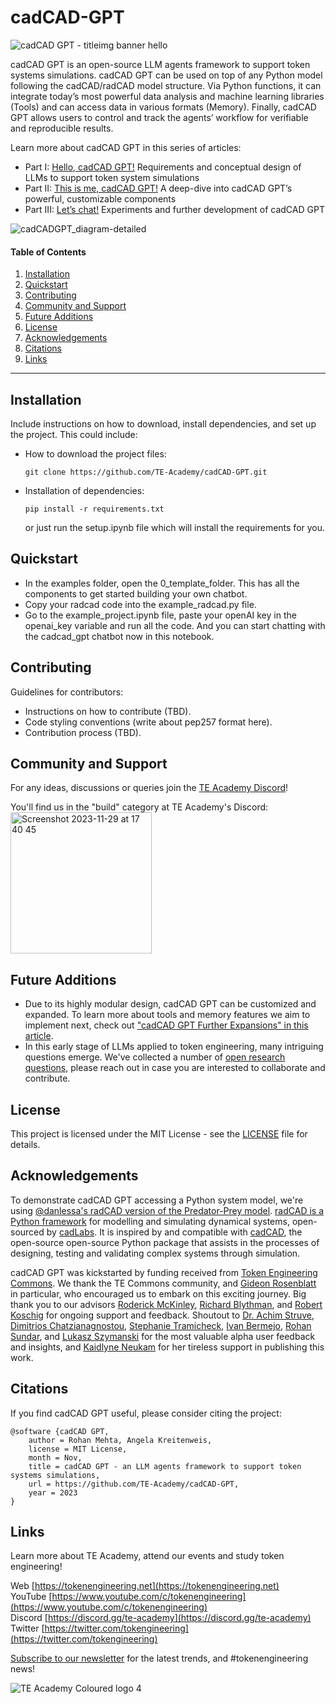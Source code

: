 # cadCAD-GPT

![cadCAD GPT - titleimg banner hello](https://github.com/TE-Academy/cadCAD-GPT/assets/42371947/86a4663b-ce48-40f5-b3ec-df8b6707fe6e)

cadCAD GPT is an open-source LLM agents framework to support token systems simulations. cadCAD GPT can be used on top of any Python model following the cadCAD/radCAD model structure. Via Python functions, it can integrate today’s most powerful data analysis and machine learning libraries (Tools) and can access data in various formats (Memory). Finally, cadCAD GPT allows users to control and track the agents’ workflow for verifiable and reproducible results.


Learn more about cadCAD GPT in this series of articles:

- Part I: [Hello, cadCAD GPT!](https://mirror.xyz/0xFD1b6961B8CDAcaE0bb35b0f1e78b46b900735af/sLExFlURJEGbdBS4WrY4EsbOddQQ4uaHnIzSAzMNhsA) Requirements and conceptual design of LLMs to support token system simulations
- Part II: [This is me, cadCAD GPT!](https://mirror.xyz/0xFD1b6961B8CDAcaE0bb35b0f1e78b46b900735af/V1ybyg0t8eNz8ADq5GiBQrhP3i_rRKOCtp_mkjH8j68) A deep-dive into cadCAD GPT’s powerful, customizable components
- Part III: [Let’s chat!](https://mirror.xyz/0xFD1b6961B8CDAcaE0bb35b0f1e78b46b900735af/5Av2t43i3AhSELIb2yuMqLsKDIyUV5LrVA9EJ5ljaBo) Experiments and further development of cadCAD GPT

![cadCADGPT_diagram-detailed](https://github.com/TE-Academy/cadCAD-GPT/assets/42371947/ad70d134-8d5c-4f87-a791-2606779e7fb8)



#### Table of Contents

1. [Installation](#installation)
2. [Quickstart](#quickstart)
3. [Contributing](#contributing)
4. [Community and Support](#community-and-support)
5. [Future Additions](#future-additions)
6. [License](#license)
7. [Acknowledgements](#acknowledgements)
8. [Citations](#citations)
9. [Links](#links)

---

## Installation

Include instructions on how to download, install dependencies, and set up the project. This could include:

- How to download the project files:
  ```
  git clone https://github.com/TE-Academy/cadCAD-GPT.git
  ```
- Installation of dependencies:
  ```
  pip install -r requirements.txt
  ```
  or just run the setup.ipynb file which will install the requirements for you.


## Quickstart

- In the examples folder, open the 0_template_folder. This has all the components to get started building your own chatbot.
- Copy your radcad code into the example_radcad.py file.
- Go to the example_project.ipynb file, paste your openAI key in the openai_key variable and run all the code. And you can start chatting with the cadcad_gpt chatbot now in this notebook.

## Contributing

Guidelines for contributors:

- Instructions on how to contribute (TBD).
- Code styling conventions (write about pep257 format here).
- Contribution process (TBD).

## Community and Support

For any ideas, discussions or queries join the [TE Academy Discord](https://discord.gg/te-academy)!

You'll find us in the "build" category at TE Academy's Discord:
<img width="226" alt="Screenshot 2023-11-29 at 17 40 45" src="https://github.com/TE-Academy/cadCAD-GPT/assets/42371947/fe313fca-870d-4fd7-9902-fd2a38f0a9ba">


## Future Additions

- Due to its highly modular design, cadCAD GPT can be customized and expanded. To learn more about tools and memory features we aim to implement next, check out ["cadCAD GPT Further Expansions" in this article](https://mirror.xyz/0xFD1b6961B8CDAcaE0bb35b0f1e78b46b900735af/V1ybyg0t8eNz8ADq5GiBQrhP3i_rRKOCtp_mkjH8j68).
- In this early stage of LLMs applied to token engineering, many intriguing questions emerge. We've collected a number of [open research questions](https://mirror.xyz/0xFD1b6961B8CDAcaE0bb35b0f1e78b46b900735af/5Av2t43i3AhSELIb2yuMqLsKDIyUV5LrVA9EJ5ljaBo), please reach out in case you are interested to collaborate and contribute.

## License

This project is licensed under the MIT License - see the [LICENSE](https://github.com/TE-Academy/cadCAD-GPT/blob/main/LICENSE) file for details.

## Acknowledgements

To demonstrate cadCAD GPT accessing a Python system model, we're using [@danlessa's radCAD version of the Predator-Prey model](https://github.com/CADLabs/radCAD/blob/master/examples/predator_prey_sd/predator-prey-sd.ipynb).
[radCAD is a Python framework](https://github.com/CADLabs/radCAD) for modelling and simulating dynamical systems, open-sourced by [cadLabs](https://cadlabs.org/).
It is inspired by and compatible with [cadCAD](https://cadcad.org/), the open-source open-source Python package that assists in the processes of designing, testing and validating complex systems through simulation.


cadCAD GPT was kickstarted by funding received from [Token Engineering Commons](https://twitter.com/tecmns). We thank the TE Commons community, and [Gideon Rosenblatt](https://twitter.com/gideonro) in particular, who encouraged us to embark on this exciting journey. Big thank you to our advisors [Roderick McKinley](https://twitter.com/RealTokenDesign), [Richard Blythman](https://twitter.com/richardblythman), and [Robert Koschig](https://twitter.com/KoschigRobert) for ongoing support and feedback. Shoutout to [Dr. Achim Struve](https://twitter.com/drcryve), [Dimitrios Chatzianagnostou](https://twitter.com/ChatziDimi), [Stephanie Tramicheck](https://www.linkedin.com/in/stephanietramicheck), [Ivan Bermejo](https://es.linkedin.com/in/ivanbermejocatalan), [Rohan Sundar](https://twitter.com/skelegrow), and [Lukasz Szymanski](https://twitter.com/woocash_eth) for the most valuable alpha user feedback and insights, and [Kaidlyne Neukam](https://twitter.com/Kaidlyne_Neukam) for her tireless support in publishing this work.


## Citations
If you find cadCAD GPT useful, please consider citing the project:

```
@software {cadCAD GPT,
    author = Rohan Mehta, Angela Kreitenweis,
    license = MIT License,
    month = Nov,
    title = cadCAD GPT - an LLM agents framework to support token systems simulations,
    url = https://github.com/TE-Academy/cadCAD-GPT,
    year = 2023
}
```

## Links
Learn more about TE Academy, attend our events and study token engineering!

Web [https://tokenengineering.net](https://tokenengineering.net) <br>
YouTube [https://www.youtube.com/c/tokenengineering](https://www.youtube.com/c/tokenengineering) <br>
Discord [https://discord.gg/te-academy](https://discord.gg/te-academy) <br>
Twitter [https://twitter.com/tokengineering](https://twitter.com/tokengineering) <br>

[Subscribe to our newsletter](https://a18hk.r.a.d.sendibm1.com/mk/cl/f/sh/1t6Af4OiGsDhzjSMTPLk965Sz7rlif/7PHBuI-UA0NR) for the latest trends, and #tokenengineering news!


![TE Academy Coloured logo 4](https://github.com/TE-Academy/cadCAD-GPT/assets/42371947/5b207452-78e0-447a-9e30-14e04a22c94b)

